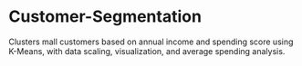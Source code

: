 # Customer-Segmentation
Clusters mall customers based on annual income and spending score using K-Means, with data scaling, visualization, and average spending analysis.
